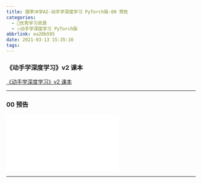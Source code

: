 ```yaml
---
title: 跟李沐学AI-动手学深度学习 PyTorch版-00 预告
categories:
  - 🌙优秀学习资源
  - ⭐动手学深度学习 PyTorch版
abbrlink: ea20b595
date: 2021-03-13 15:35:16
tags:
---
```


### 《动手学深度学习》v2 课本

[《动手学深度学习》v2 课本](http://zh.d2l.ai/)

***

### 00 预告

<iframe src="//player.bilibili.com/player.html?aid=289532467&bvid=BV1if4y147hS&cid=330208219&page=1" scrolling="no" border="0" frameborder="no" framespacing="0" allowfullscreen="true"> </iframe>

<!--more-->

***
